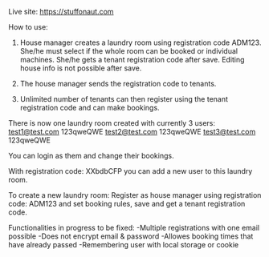 
Live site: https://stuffonaut.com

How to use:

1. House manager creates a laundry room using registration code ADM123. She/he must select if the whole room can be booked or individual machines. She/he gets a tenant registration code after save.
Editing house info is not possible after save.

2. The house manager sends the registration code to tenants.

3. Unlimited number of tenants can then register using the tenant registration code and can make bookings.

There is now one laundry room created with currently 3 users:
test1@test.com  123qweQWE
test2@test.com  123qweQWE
test3@test.com  123qweQWE

You can login as them and change their bookings.

With registration code: XXbdbCFP you can add a new user to this laundry room.

To create a new laundry room: 
Register as house manager using registration code: ADM123 and set booking rules, save and get a tenant registration code.


Functionalities in progress to be fixed:
-Multiple registrations with one email possible
-Does not encrypt email & password
-Allowes booking times that have already passed
-Remembering user with local storage or cookie

